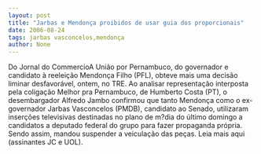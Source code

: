 ```yaml
---
layout: post
title: "Jarbas e Mendonça proibidos de usar guia dos proporcionais"
date: 2006-08-24
tags: jarbas vasconcelos,mendonça
author: None
---
```

Do Jornal do CommercioA União por Pernambuco, do governador e candidato à reeleição Mendonça Filho (PFL), obteve mais uma decisão liminar desfavorável, ontem, no TRE. 
Ao analisar representação interposta pela coligação Melhor pra Pernambuco, de Humberto Costa (PT), o desembargador Alfredo Jambo confirmou que tanto Mendonça como o ex-governador Jarbas Vasconcelos (PMDB), candidato ao Senado, utilizaram inserções televisivas destinadas no plano de m?dia do último domingo a candidatos a deputado federal do grupo para fazer propaganda própria. 
Sendo assim, mandou suspender a veiculação das peças. 
Leia mais aqui (assinantes JC e UOL). 